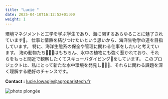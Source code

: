 ```yaml
---
title: "Lucie "
date: 2025-04-10T16:12:52+01:00
weight: 1
---
```


環境マネジメントと工学を学ぶ学生であり、海に関するあらゆることに魅了されています🌊。
仕事と情熱を結びつけたいという思いから、海洋生物学の道を目指しています。
特に、海洋生態系の保全や管理に関わる仕事をしたいと考えています。
海の動物たち🐠🐋🐙はもちろん、水中の植物にも強く惹かれており、それらをもっと間近で観察したくてスキューバダイビング🤿をしています。
このプロジェクトは、私にとって新たな水中環境を発見し🌊🪸🌿、それらに関わる課題を深く理解する絶好のチャンスです。

**Contact :**
lucie.lowagie@agroparistech.fr

![photo plongée](/images/lucie-plongee.jpg)